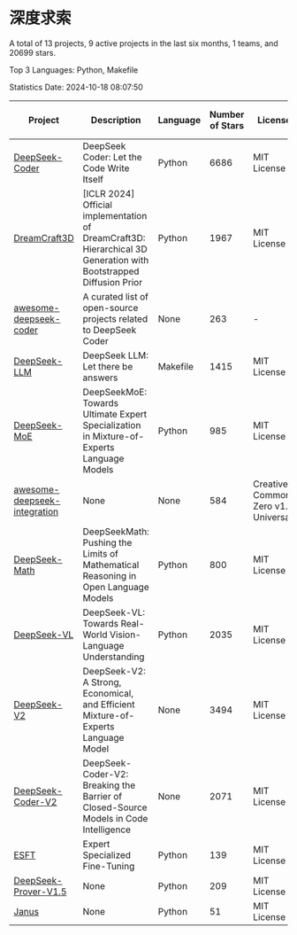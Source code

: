 # 深度求索

A total of 13 projects, 9 active projects in the last six months, 1 teams, and 20699 stars.

Top 3 Languages: Python, Makefile

Statistics Date: 2024-10-18 08:07:50

| Project | Description | Language | Number of Stars | License | Creation Date | Last Updated Date | Last Pushed Date |
| --- | --- | --- | --- | --- | --- | --- | --- |
| [DeepSeek-Coder](https://github.com/deepseek-ai/DeepSeek-Coder) | DeepSeek Coder: Let the Code Write Itself | Python | 6686 | MIT License | 2023-10-20 | 2024-10-18 | 2024-05-21 |
| [DreamCraft3D](https://github.com/deepseek-ai/DreamCraft3D) | [ICLR 2024] Official implementation of DreamCraft3D: Hierarchical 3D Generation with Bootstrapped Diffusion Prior | Python | 1967 | MIT License | 2023-10-23 | 2024-10-17 | 2024-08-21 |
| [awesome-deepseek-coder](https://github.com/deepseek-ai/awesome-deepseek-coder) | A curated list of open-source projects related to DeepSeek Coder | None | 263 | - | 2023-11-06 | 2024-10-18 | 2024-04-03 |
| [DeepSeek-LLM](https://github.com/deepseek-ai/DeepSeek-LLM) | DeepSeek LLM: Let there be answers | Makefile | 1415 | MIT License | 2023-11-29 | 2024-10-18 | 2024-02-04 |
| [DeepSeek-MoE](https://github.com/deepseek-ai/DeepSeek-MoE) | DeepSeekMoE: Towards Ultimate Expert Specialization in Mixture-of-Experts Language Models | Python | 985 | MIT License | 2024-01-02 | 2024-10-18 | 2024-01-16 |
| [awesome-deepseek-integration](https://github.com/deepseek-ai/awesome-deepseek-integration) | None | None | 584 | Creative Commons Zero v1.0 Universal | 2024-01-11 | 2024-10-18 | 2024-09-24 |
| [DeepSeek-Math](https://github.com/deepseek-ai/DeepSeek-Math) | DeepSeekMath: Pushing the Limits of Mathematical Reasoning in Open Language Models | Python | 800 | MIT License | 2024-02-05 | 2024-10-18 | 2024-04-15 |
| [DeepSeek-VL](https://github.com/deepseek-ai/DeepSeek-VL) | DeepSeek-VL: Towards Real-World Vision-Language Understanding | Python | 2035 | MIT License | 2024-03-07 | 2024-10-18 | 2024-04-24 |
| [DeepSeek-V2](https://github.com/deepseek-ai/DeepSeek-V2) | DeepSeek-V2: A Strong, Economical, and Efficient Mixture-of-Experts Language Model | None | 3494 | MIT License | 2024-04-22 | 2024-10-18 | 2024-09-25 |
| [DeepSeek-Coder-V2](https://github.com/deepseek-ai/DeepSeek-Coder-V2) | DeepSeek-Coder-V2: Breaking the Barrier of Closed-Source Models in Code Intelligence | None | 2071 | MIT License | 2024-06-14 | 2024-10-18 | 2024-09-24 |
| [ESFT](https://github.com/deepseek-ai/ESFT) | Expert Specialized Fine-Tuning | Python | 139 | MIT License | 2024-07-04 | 2024-10-17 | 2024-09-22 |
| [DeepSeek-Prover-V1.5](https://github.com/deepseek-ai/DeepSeek-Prover-V1.5) | None | Python | 209 | MIT License | 2024-08-15 | 2024-10-16 | 2024-08-16 |
| [Janus](https://github.com/deepseek-ai/Janus) | None | Python | 51 | MIT License | 2024-10-18 | 2024-10-18 | 2024-10-18 |
